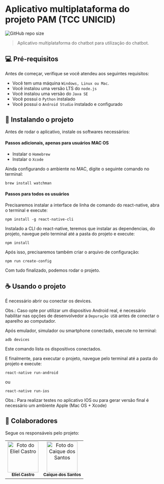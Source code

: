 # Aplicativo multiplataforma do projeto PAM (TCC UNICID)

![GitHub repo size](https://img.shields.io/github/repo-size/elccastro/pam-bot-app?label=REPO%20SIZE)

> Aplicativo multiplataforma do chatbot para utilização do chatbot.

## 💻 Pré-requisitos

Antes de começar, verifique se você atendeu aos seguintes requisitos:
* Você tem uma máquina `Windows, Linux ou Mac`.
* Você instalou uma versão LTS do `node.js`
* Você instalou uma versão do `Java SE`
* Você possui o `Python` instalado
* Você possui o `Android Studio` instalado e configurado

## 🚀 Instalando o projeto

Antes de rodar o aplicativo, instale os softwares necessários:

#### Passos adicionais, apenas para usuários MAC OS

* Instalar o `Homebrew`
* Instalar o `Xcode`

Ainda configurando o ambiente no MAC, digite o seguinte comando no terminal:

```
brew install watchman
```

#### Passos para todos os usuários

Precisaremos instalar a interface de linha de comando do react-native, abra o terminal e execute:

```
npm install -g react-native-cli
```

Instalado a CLI do react-native, teremos que instalar as dependencias, do projeto, navegue pelo terminal até a pasta do projeto e execute: 

```
npm install
```

Após isso, precisaremos também criar o arquivo de configuração: 

```
npm run create-config
```

Com tudo finalizado, podemos rodar o projeto.


## ☕ Usando o projeto

É necessário abrir ou conectar os devices.

Obs.: Caso opte por utilizar um dispositivo Android real, é necessário habilitar nas opções de desenvolvedor a `Depuração USB` antes de conectar o aparelho ao computador.

Após emulador, simulador ou smartphone conectado, execute no terminal:

```
adb devices
```

Este comando lista os dispositivos conectados.

E finalmente, para executar o projeto, navegue pelo terminal até a pasta do projeto e execute: 

```
react-native run-android
```

ou

```
react-native run-ios
```

Obs.: Para realizar testes no aplicativo IOS ou para gerar versão final é necessário um ambiente Apple (Mac OS + Xcode)

## 🤝 Colaboradores

Segue os responsáveis pelo projeto:

<table>
  <tr>
    <td align="center">
      <a href="#">
        <img src="https://scontent.fcgh4-1.fna.fbcdn.net/v/t1.0-9/130266319_3747454355312267_5280098404566525920_n.jpg?_nc_cat=100&ccb=2&_nc_sid=09cbfe&_nc_eui2=AeFppNGBfstnXH-jbx8EXmtF_dYwv_K_8iX91jC_8r_yJTOQKCJDhnJLlUeaaSDnbl_ioAyxKTE8WlDIwh9CI58t&_nc_ohc=pTqiqgxn4BkAX9ld-jN&_nc_ht=scontent.fcgh4-1.fna&oh=6e5f96d1fcc828598a1f5febf4a9981a&oe=6032B3B0" width="100px;" alt="Foto do Eliel Castro"/><br>
        <sub>
          <b>Eliel Castro</b>
        </sub>
      </a>
    </td>
    <td align="center">
      <a href="#">
        <img src="https://scontent.fcgh4-1.fna.fbcdn.net/v/t1.0-9/80341839_1350572791787730_7913408334424702976_o.jpg?_nc_cat=106&ccb=2&_nc_sid=09cbfe&_nc_eui2=AeEA_GhAc1mkO0GMoYqlNuzM8U82bnm9ckbxTzZueb1yRk7QB8ErtBJQfe7ORItiRlz_9j0K6hKNdiNp9Rwk9wcl&_nc_ohc=E7LfZbH75C4AX_JIlCN&_nc_ht=scontent.fcgh4-1.fna&oh=adfa4b6d351cb391270a377a7858d49b&oe=603221FF" width="100px;" alt="Foto do Caique dos Santos"/><br>
        <sub>
          <b>Caique dos Santos</b>
        </sub>
      </a>
    </td>
  </tr>
</table>
